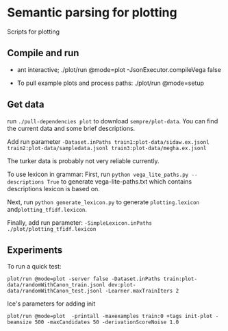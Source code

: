 # Semantic parsing for plotting

Scripts for plotting

## Compile and run

* ant interactive; ./plot/run @mode=plot -JsonExecutor.compileVega false

* To pull example plots and process paths:
  ./plot/run @mode=setup

## Get data

run `./pull-dependencies plot` to download `sempre/plot-data`.
You can find the current data and some brief descriptions.

Add run parameter `-Dataset.inPaths train1:plot-data/sidaw.ex.jsonl train2:plot-data/sampledata.jsonl train3:plot-data/megha.ex.jsonl`

The turker data is probably not very reliable currently.

To use lexicon in grammar: 
First, run `python vega_lite_paths.py --descriptions True` to generate vega-lite-paths.txt which contains descriptions lexicon is based on.

Next, run `python generate_lexicon.py` to generate  `plotting.lexicon` and`plotting_tfidf.lexicon`. 

Finally, add run parameter: `-SimpleLexicon.inPaths ./plot/plotting_tfidf.lexicon`

## Experiments

To run a quick test:

`plot/run @mode=plot -server false -Dataset.inPaths train:plot-data/randomWithCanon_train.jsonl dev:plot-data/randomWithCanon_test.jsonl -Learner.maxTrainIters 2`

Ice's parameters for adding init

`plot/run @mode=plot  -printall -maxexamples train:0 +tags init-plot -beamsize 500 -maxCandidates 50 -derivationScoreNoise 1.0`